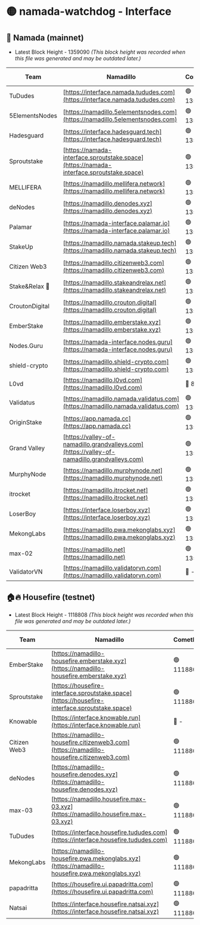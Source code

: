 # 🟡 namada-watchdog - Interface

## 🚀 Namada (mainnet)
- Latest Block Height - 1359090 *(This block height was recorded when this file was generated and may be outdated later.)*

| Team | Namadillo | CometBFT | Indexer | MASP Indexer |
|-|-|-|-|-|
| TuDudes | [https://interface.namada.tududes.com](https://interface.namada.tududes.com) | 🟢 1359077 | 🟢 1359077 | 🟢 1359077 |
| 5ElementsNodes | [https://namadillo.5elementsnodes.com](https://namadillo.5elementsnodes.com) | 🟢 1359077 | 🟢 1359077 | 🟢 1359077 |
| Hadesguard | [https://interface.hadesguard.tech](https://interface.hadesguard.tech) | 🟢 1359078 | 🟢 1359078 | 🟢 1359078 |
| Sproutstake | [https://namada-interface.sproutstake.space](https://namada-interface.sproutstake.space) | 🟢 1359079 | 🟢 1359079 | 🟢 1359079 |
| MELLIFERA | [https://namadillo.mellifera.network](https://namadillo.mellifera.network) | 🟢 1359080 | 🟢 1359080 | 🟢 1359079 |
| deNodes | [https://namadillo.denodes.xyz](https://namadillo.denodes.xyz) | 🟢 1359080 | 🟢 1359080 | 🟢 1359080 |
| Palamar | [https://namada-interface.palamar.io](https://namada-interface.palamar.io) | 🟢 1359081 | 🟢 1359081 | 🟢 1359081 |
| StakeUp | [https://namadillo.namada.stakeup.tech](https://namadillo.namada.stakeup.tech) | 🟢 1359081 | 🟢 1359081 | 🟢 1359081 |
| Citizen Web3 | [https://namadillo.citizenweb3.com](https://namadillo.citizenweb3.com) | 🟢 1359082 | 🟢 1359082 | 🟢 1359082 |
| Stake&Relax 🦥 | [https://namadillo.stakeandrelax.net](https://namadillo.stakeandrelax.net) | 🟢 1359083 | 🟢 1359083 | 🟢 1359083 |
| CroutonDigital | [https://namadillo.crouton.digital](https://namadillo.crouton.digital) | 🟢 1359084 | 🔴 1338918 | 🟢 1359083 |
| EmberStake | [https://namadillo.emberstake.xyz](https://namadillo.emberstake.xyz) | 🟢 1359084 | 🟢 1359084 | 🟢 1359084 |
| Nodes.Guru | [https://namada-interface.nodes.guru](https://namada-interface.nodes.guru) | 🟢 1359084 | 🟢 1359084 | 🟢 1359085 |
| shield-crypto | [https://namadillo.shield-crypto.com](https://namadillo.shield-crypto.com) | 🟢 1359085 | 🔴 1355065 | 🟢 1359085 |
| L0vd | [https://namadillo.l0vd.com](https://namadillo.l0vd.com) | 🔴 894059 | 🔴 1269187 | 🔴 894059 |
| Validatus | [https://namadillo.namada.validatus.com](https://namadillo.namada.validatus.com) | 🟢 1359086 | 🔴 1338199 | 🟢 1359086 |
| OriginStake | [https://app.namada.cc](https://app.namada.cc) | 🟢 1359087 | 🟢 1359087 | 🟢 1359086 |
| Grand Valley | [https://valley-of-namadillo.grandvalleys.com](https://valley-of-namadillo.grandvalleys.com) | 🟢 1359087 | 🟢 1359087 | 🟢 1359087 |
| MurphyNode | [https://namadillo.murphynode.net](https://namadillo.murphynode.net) | 🟢 1359087 | 🟢 1359087 | 🔴 - |
| itrocket | [https://namadillo.itrocket.net](https://namadillo.itrocket.net) | 🟢 1359088 | 🔴 1339267 | 🟢 1359088 |
| LoserBoy | [https://interface.loserboy.xyz](https://interface.loserboy.xyz) | 🟢 1359088 | 🟢 1359088 | 🔴 - |
| MekongLabs | [https://namadillo.pwa.mekonglabs.xyz](https://namadillo.pwa.mekonglabs.xyz) | 🟢 1359090 | 🟢 1359090 | 🟢 1359090 |
| max-02 | [https://namadillo.net](https://namadillo.net) | 🟢 1359090 | 🟢 1359090 | 🟢 1359090 |
| ValidatorVN | [https://namadillo.validatorvn.com](https://namadillo.validatorvn.com) | 🔴 - | 🔴 - | 🔴 - |

## 🏠🔥 Housefire (testnet)
- Latest Block Height - 1118808 *(This block height was recorded when this file was generated and may be outdated later.)*

| Team | Namadillo | CometBFT | Indexer | MASP Indexer |
|-|-|-|-|-|
| EmberStake | [https://namadillo-housefire.emberstake.xyz](https://namadillo-housefire.emberstake.xyz) | 🟢 1118801 | 🟢 1118801 | 🔴 1083022 |
| Sproutstake | [https://housefire-interface.sproutstake.space](https://housefire-interface.sproutstake.space) | 🟢 1118802 | 🟢 1118802 | 🟢 1118802 |
| Knowable | [https://interface.knowable.run](https://interface.knowable.run) | 🔴 - | 🔴 - | 🔴 - |
| Citizen Web3 | [https://namadillo-housefire.citizenweb3.com](https://namadillo-housefire.citizenweb3.com) | 🟢 1118803 | 🟢 1118803 | 🔴 - |
| deNodes | [https://namadillo-housefire.denodes.xyz](https://namadillo-housefire.denodes.xyz) | 🟢 1118805 | 🟢 1118805 | 🟢 1118804 |
| max-03 | [https://namadillo.housefire.max-03.xyz](https://namadillo.housefire.max-03.xyz) | 🟢 1118805 | 🟢 1118805 | 🟢 1118805 |
| TuDudes | [https://interface.housefire.tududes.com](https://interface.housefire.tududes.com) | 🟢 1118806 | 🟢 1118806 | 🟢 1118806 |
| MekongLabs | [https://namadillo-housefire.pwa.mekonglabs.xyz](https://namadillo-housefire.pwa.mekonglabs.xyz) | 🟢 1118806 | 🟢 1118806 | 🔴 1083022 |
| papadritta | [https://housefire.ui.papadritta.com](https://housefire.ui.papadritta.com) | 🟢 1118806 | 🔴 972185 | 🔴 - |
| Natsai | [https://interface.housefire.natsai.xyz](https://interface.housefire.natsai.xyz) | 🟢 1118808 | 🟢 1118807 | 🟢 1118808 |

